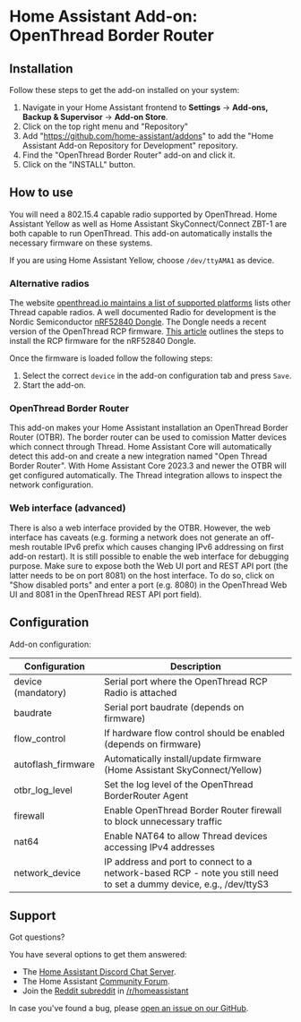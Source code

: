 # Home Assistant Add-on: OpenThread Border Router

## Installation

Follow these steps to get the add-on installed on your system:

1. Navigate in your Home Assistant frontend to **Settings** -> **Add-ons, Backup & Supervisor** -> **Add-on Store**.
2. Click on the top right menu and "Repository"
3. Add "https://github.com/home-assistant/addons" to add the "Home Assistant Add-on Repository for Development" repository.
4. Find the "OpenThread Border Router" add-on and click it.
5. Click on the "INSTALL" button.

## How to use

You will need a 802.15.4 capable radio supported by OpenThread. Home Assistant
Yellow as well as Home Assistant SkyConnect/Connect ZBT-1 are both capable to run
OpenThread. This add-on automatically installs the necessary firmware on these systems.

If you are using Home Assistant Yellow, choose `/dev/ttyAMA1` as device.

### Alternative radios

The website [openthread.io maintains a list of supported platforms][openthread-platforms]
lists other Thread capable radios. A well documented Radio for development is the
Nordic Semiconductor [nRF52840 Dongle][nordic-nrf52840-dongle]. The Dongle needs
a recent version of the OpenThread RCP firmware.
[This article][nordic-nrf52840-dongle-install] outlines the steps to install the
RCP firmware for the nRF52840 Dongle.

Once the firmware is loaded follow the following steps:

1. Select the correct `device` in the add-on configuration tab and press `Save`.
2. Start the add-on.

### OpenThread Border Router

This add-on makes your Home Assistant installation an OpenThread Border Router
(OTBR). The border router can be used to comission Matter devices which connect
through Thread. Home Assistant Core will automatically detect this add-on and
create a new integration named "Open Thread Border Router". With Home Assistant
Core 2023.3 and newer the OTBR will get configured automatically. The Thread
integration allows to inspect the network configuration.

### Web interface (advanced)

There is also a web interface provided by the OTBR. However, the web
interface has caveats (e.g. forming a network does not generate an off-mesh
routable IPv6 prefix which causes changing IPv6 addressing on first add-on
restart). It is still possible to enable the web interface for debugging
purpose. Make sure to expose both the Web UI port and REST API port (the
latter needs to be on port 8081) on the host interface. To do so, click on
"Show disabled ports" and enter a port (e.g. 8080) in the OpenThread Web UI
and 8081 in the OpenThread REST API port field).

## Configuration

Add-on configuration:

| Configuration      | Description                                            |
|--------------------|--------------------------------------------------------|
| device (mandatory) | Serial port where the OpenThread RCP Radio is attached |
| baudrate           | Serial port baudrate (depends on firmware)   |
| flow_control       | If hardware flow control should be enabled (depends on firmware) |
| autoflash_firmware | Automatically install/update firmware (Home Assistant SkyConnect/Yellow) |
| otbr_log_level     | Set the log level of the OpenThread BorderRouter Agent     |
| firewall           | Enable OpenThread Border Router firewall to block unnecessary traffic |
| nat64              | Enable NAT64 to allow Thread devices accessing IPv4 addresses |
| network_device     | IP address and port to connect to a network-based RCP - note you still need to set a dummy device, e.g., /dev/ttyS3 |

## Support

Got questions?

You have several options to get them answered:

- The [Home Assistant Discord Chat Server][discord].
- The Home Assistant [Community Forum][forum].
- Join the [Reddit subreddit][reddit] in [/r/homeassistant][reddit]

In case you've found a bug, please [open an issue on our GitHub][issue].

[discord]: https://discord.gg/c5DvZ4e
[forum]: https://community.home-assistant.io
[reddit]: https://reddit.com/r/homeassistant
[issue]: https://github.com/home-assistant/addons/issues
[openthread-platforms]: https://openthread.io/platforms
[nordic-nrf52840-dongle]: https://www.nordicsemi.com/Products/Development-hardware/nrf52840-dongle
[nordic-nrf52840-dongle-install]: https://developer.nordicsemi.com/nRF_Connect_SDK/doc/latest/matter/openthread_rcp_nrf_dongle.html


